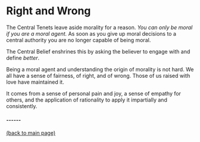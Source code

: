 # Right and Wrong

The Central Tenets leave aside morality for a reason.  *You can only be moral if you are a moral agent.*  As soon as you give up moral decisions to a central authority you are no longer capable of being moral.

The Central Belief enshrines this by asking the believer to engage with and define *better*.

Being a moral agent and understanding the origin of morality is not hard.  We all have a sense of fairness, of right, and of wrong.  Those of us raised with love have maintained it.

It comes from a sense of personal pain and joy, a sense of empathy for others, and the application of rationality to apply it impartially and consistently.



#### ------
[(back to main page)](../index.html)